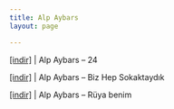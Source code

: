 ```yaml
---
title: Alp Aybars
layout: page

---
```

<a href="https://cloud.mail.ru/public/f6ea995898d5/Alp%20Aybars%20-%2024" target="_blank">[indir]</a> | Alp Aybars &#8211; 24

<a href="https://cloud.mail.ru/public/12094b4367bf/Alp%20Aybars%20-%20Biz%20Hep%20Sokaktayd%C4%B1k" target="_blank">[indir]</a> | Alp Aybars &#8211; Biz Hep Sokaktaydık

<a href="https://cloud.mail.ru/public/b31ec1df9b77/Alp%20Aybars%20-%20Ruya%20Benim" target="_blank">[indir]</a> | Alp Aybars &#8211; Rüya benim